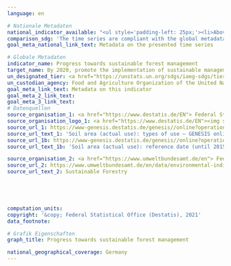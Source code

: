```yaml
---
language: en    

# Nationale Metadaten    
national_indicator_available: "<ul style='padding-left: 25px;'><li>Above-ground biomass stock in forest</li> <li> Forest area located within protected areas</li> <li> Forest area net change rate</li> <li> Forest area under an independently verified forest management certification scheme</li></ul>"    
comparison_sdg: 'The time series are compliant with the global metadata. The sub-indicator "Proportion of forest area under a long-term forest management plan" is not depictable.'    
goal_meta_national_link_text: Metadata on the presented time series    

# Globale Metadaten    
indicator_name: Progress towards sustainable forest management    
target_name: By 2020, promote the implementation of sustainable management of all types of forests, halt deforestation, restore degraded forests and substantially increase afforestation and reforestation globally    
un_designated_tier: <a href="https://unstats.un.org/sdgs/iaeg-sdgs/tier-classification/" title="Click here for more information on the UN tier classification."  target="_blank">Tier I</a>    
un_custodian_agency: Food and Agriculture Organization of the United Nations (FAO)    
goal_meta_link_text: Metadata on this indicator    
goal_meta_2_link_text:     
goal_meta_3_link_text:         
# Datenquellen
source_organisation_1: <a href="https://www.destatis.de/EN"> Federal Statistical Office (Destatis) </a>
source_organisation_logo_1: <a href="https://www.destatis.de/EN"><img src="https://g205sdgs.github.io/sdg-indicators/public/OrgImgEn/destatis.png" alt="Logo destatis" style="height:60px; width:148px"/></a>
source_url_1: https://www-genesis.destatis.de/genesis//online?operation=table&code=33111-0001&bypass=true&language=en
source_url_text_1: 'Soil area (actual use): types of use – GENESIS online 33111-0001'
source_url_1b: https://www-genesis.destatis.de/genesis//online?operation=table&code=33111-0003&bypass=true&language=en
source_url_text_1b: 'Soil area (actual use): reference date (until 2015-12-31), types of use – GENESIS online 33111-0003'

source_organisation_2: <a href="https://www.umweltbundesamt.de/en"> Federal Environment Agency </a>
source_url_2: https://www.umweltbundesamt.de/en/data/environmental-indicators/indicator-sustainable-forestry
source_url_text_2: Sustainable Forestry




    
computation_units:     
copyright: '&copy; Federal Statistical Office (Destatis), 2021'    
data_footnote:     

# Grafik Eigenschaften    
graph_title: Progress towards sustainable forest management    

national_geographical_coverage: Germany    
---
```


<span></span>